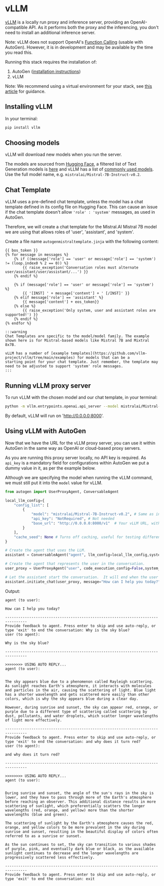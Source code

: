 # vLLM
[vLLM](https://github.com/vllm-project/vllm) is a locally run proxy and inference server,
providing an OpenAI-compatible API. As it performs both the proxy and the inferencing,
you don't need to install an additional inference server.

Note: vLLM does not support OpenAI's [Function Calling](https://platform.openai.com/docs/guides/function-calling)
(usable with AutoGen). However, it is in development and may be available by the time you
read this.

Running this stack requires the installation of:
1. AutoGen ([installation instructions](/docs/installation))
2. vLLM

Note: We recommend using a virtual environment for your stack, see [this article](https://ag2labs.github.io/autogen/docs/installation/#create-a-virtual-environment-optional)
for guidance.

## Installing vLLM

In your terminal:

```bash
pip install vllm
```

## Choosing models

vLLM will download new models when you run the server.

The models are sourced from [Hugging Face](https://huggingface.co), a filtered list of Text
Generation models is [here](https://huggingface.co/models?pipeline_tag=text-generation&sort=trending)
and vLLM has a list of [commonly used models](https://docs.vllm.ai/en/latest/models/supported_models.html).
Use the full model name, e.g. `mistralai/Mistral-7B-Instruct-v0.2`.

## Chat Template

vLLM uses a pre-defined chat template, unless the model has a chat template defined in its config file on Hugging Face.
This can cause an issue if the chat template doesn't allow `'role' : 'system'` messages, as used in AutoGen.

Therefore, we will create a chat template for the Mistral.AI Mistral 7B model we are using that allows roles of 'user',
'assistant', and 'system'.

Create a file name `autogenmistraltemplate.jinja` with the following content:
```` text
{{ bos_token }}
{% for message in messages %}
    {% if ((message['role'] == 'user' or message['role'] == 'system') != (loop.index0 % 2 == 0)) %}
        {{ raise_exception('Conversation roles must alternate user/assistant/user/assistant/...') }}
    {% endif %}

    {% if (message['role'] == 'user' or message['role'] == 'system') %}
        {{ '[INST] ' + message['content'] + ' [/INST]' }}
    {% elif message['role'] == 'assistant' %}
        {{ message['content'] + eos_token}}
    {% else %}
        {{ raise_exception('Only system, user and assistant roles are supported!') }}
    {% endif %}
{% endfor %}
````

````mdx-code-block
:::warning
Chat Templates are specific to the model/model family. The example shown here is for Mistral-based models like Mistral 7B and Mixtral 8x7B.

vLLM has a number of [example templates](https://github.com/vllm-project/vllm/tree/main/examples) for models that can be a
starting point for your chat template. Just remember, the template may need to be adjusted to support 'system' role messages.
:::
````

## Running vLLM proxy server

To run vLLM with the chosen model and our chat template, in your terminal:

```bash
python -m vllm.entrypoints.openai.api_server --model mistralai/Mistral-7B-Instruct-v0.2 --chat-template autogenmistraltemplate.jinja
```

By default, vLLM will run on 'http://0.0.0.0:8000'.

## Using vLLM with AutoGen

Now that we have the URL for the vLLM proxy server, you can use it within AutoGen in the same
way as OpenAI or cloud-based proxy servers.

As you are running this proxy server locally, no API key is required. As ```api_key``` is a mandatory
field for configurations within AutoGen we put a dummy value in it, as per the example below.

Although we are specifying the model when running the vLLM command, we must still put it into the
```model``` value for vLLM.


```python
from autogen import UserProxyAgent, ConversableAgent

local_llm_config={
    "config_list": [
        {
            "model": "mistralai/Mistral-7B-Instruct-v0.2", # Same as in vLLM command
            "api_key": "NotRequired", # Not needed
            "base_url": "http://0.0.0.0:8000/v1"  # Your vLLM URL, with '/v1' added
        }
    ],
    "cache_seed": None # Turns off caching, useful for testing different models
}

# Create the agent that uses the LLM.
assistant = ConversableAgent("agent", llm_config=local_llm_config,system_message="")

# Create the agent that represents the user in the conversation.
user_proxy = UserProxyAgent("user", code_execution_config=False,system_message="")

# Let the assistant start the conversation.  It will end when the user types exit.
assistant.initiate_chat(user_proxy, message="How can I help you today?")
```

Output:

```` text
agent (to user):

How can I help you today?

--------------------------------------------------------------------------------
Provide feedback to agent. Press enter to skip and use auto-reply, or type 'exit' to end the conversation: Why is the sky blue?
user (to agent):

Why is the sky blue?

--------------------------------------------------------------------------------

>>>>>>>> USING AUTO REPLY...
agent (to user):


The sky appears blue due to a phenomenon called Rayleigh scattering. As sunlight reaches Earth's atmosphere, it interacts with molecules and particles in the air, causing the scattering of light. Blue light has a shorter wavelength and gets scattered more easily than other colors, which is why the sky appears blue during a clear day.

However, during sunrise and sunset, the sky can appear red, orange, or purple due to a different type of scattering called scattering by dust, pollutants, and water droplets, which scatter longer wavelengths of light more effectively.

--------------------------------------------------------------------------------
Provide feedback to agent. Press enter to skip and use auto-reply, or type 'exit' to end the conversation: and why does it turn red?
user (to agent):

and why does it turn red?

--------------------------------------------------------------------------------

>>>>>>>> USING AUTO REPLY...
agent (to user):


During sunrise and sunset, the angle of the sun's rays in the sky is lower, and they have to pass through more of the Earth's atmosphere before reaching an observer. This additional distance results in more scattering of sunlight, which preferentially scatters the longer wavelengths (red, orange, and yellow) more than the shorter wavelengths (blue and green).

The scattering of sunlight by the Earth's atmosphere causes the red, orange, and yellow colors to be more prevalent in the sky during sunrise and sunset, resulting in the beautiful display of colors often referred to as a sunrise or sunset.

As the sun continues to set, the sky can transition to various shades of purple, pink, and eventually dark blue or black, as the available sunlight continues to decrease and the longer wavelengths are progressively scattered less effectively.

--------------------------------------------------------------------------------
Provide feedback to agent. Press enter to skip and use auto-reply, or type 'exit' to end the conversation: exit
````
